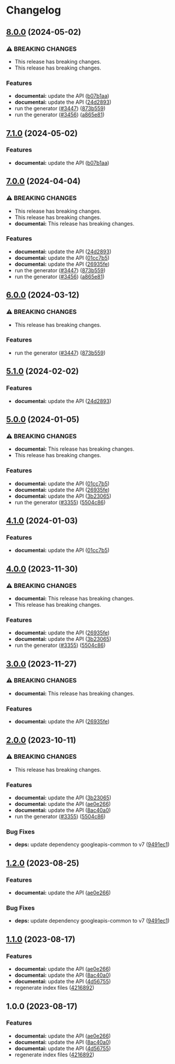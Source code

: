 # Changelog

## [8.0.0](https://github.com/googleapis/google-api-nodejs-client/compare/documentai-v7.1.0...documentai-v8.0.0) (2024-05-02)


### ⚠ BREAKING CHANGES

* This release has breaking changes.
* This release has breaking changes.

### Features

* **documentai:** update the API ([b07b1aa](https://github.com/googleapis/google-api-nodejs-client/commit/b07b1aa83a3be53769729f43afe252bab824b55a))
* **documentai:** update the API ([24d2893](https://github.com/googleapis/google-api-nodejs-client/commit/24d28932bb7180cde103a197adfc1e357a679ea1))
* run the generator ([#3447](https://github.com/googleapis/google-api-nodejs-client/issues/3447)) ([873b559](https://github.com/googleapis/google-api-nodejs-client/commit/873b55950bcf04db37f08e8a62caa6e4a9b9c487))
* run the generator ([#3456](https://github.com/googleapis/google-api-nodejs-client/issues/3456)) ([a865e81](https://github.com/googleapis/google-api-nodejs-client/commit/a865e81539b315d3b321650663ba0b2555b1e5a1))

## [7.1.0](https://github.com/googleapis/google-api-nodejs-client/compare/documentai-v7.0.0...documentai-v7.1.0) (2024-05-02)


### Features

* **documentai:** update the API ([b07b1aa](https://github.com/googleapis/google-api-nodejs-client/commit/b07b1aa83a3be53769729f43afe252bab824b55a))

## [7.0.0](https://github.com/googleapis/google-api-nodejs-client/compare/documentai-v6.0.0...documentai-v7.0.0) (2024-04-04)


### ⚠ BREAKING CHANGES

* This release has breaking changes.
* This release has breaking changes.
* **documentai:** This release has breaking changes.

### Features

* **documentai:** update the API ([24d2893](https://github.com/googleapis/google-api-nodejs-client/commit/24d28932bb7180cde103a197adfc1e357a679ea1))
* **documentai:** update the API ([01cc7b5](https://github.com/googleapis/google-api-nodejs-client/commit/01cc7b599452a3ba52629add7fad7a6a6591ccd9))
* **documentai:** update the API ([26935fe](https://github.com/googleapis/google-api-nodejs-client/commit/26935fee4a69ca73a42aa3a4ebb12c79fdc97455))
* run the generator ([#3447](https://github.com/googleapis/google-api-nodejs-client/issues/3447)) ([873b559](https://github.com/googleapis/google-api-nodejs-client/commit/873b55950bcf04db37f08e8a62caa6e4a9b9c487))
* run the generator ([#3456](https://github.com/googleapis/google-api-nodejs-client/issues/3456)) ([a865e81](https://github.com/googleapis/google-api-nodejs-client/commit/a865e81539b315d3b321650663ba0b2555b1e5a1))

## [6.0.0](https://github.com/googleapis/google-api-nodejs-client/compare/documentai-v5.1.0...documentai-v6.0.0) (2024-03-12)


### ⚠ BREAKING CHANGES

* This release has breaking changes.

### Features

* run the generator ([#3447](https://github.com/googleapis/google-api-nodejs-client/issues/3447)) ([873b559](https://github.com/googleapis/google-api-nodejs-client/commit/873b55950bcf04db37f08e8a62caa6e4a9b9c487))

## [5.1.0](https://github.com/googleapis/google-api-nodejs-client/compare/documentai-v5.0.0...documentai-v5.1.0) (2024-02-02)


### Features

* **documentai:** update the API ([24d2893](https://github.com/googleapis/google-api-nodejs-client/commit/24d28932bb7180cde103a197adfc1e357a679ea1))

## [5.0.0](https://github.com/googleapis/google-api-nodejs-client/compare/documentai-v4.1.0...documentai-v5.0.0) (2024-01-05)


### ⚠ BREAKING CHANGES

* **documentai:** This release has breaking changes.
* This release has breaking changes.

### Features

* **documentai:** update the API ([01cc7b5](https://github.com/googleapis/google-api-nodejs-client/commit/01cc7b599452a3ba52629add7fad7a6a6591ccd9))
* **documentai:** update the API ([26935fe](https://github.com/googleapis/google-api-nodejs-client/commit/26935fee4a69ca73a42aa3a4ebb12c79fdc97455))
* **documentai:** update the API ([3b23065](https://github.com/googleapis/google-api-nodejs-client/commit/3b230652ca9dab2bdad1b88f9dc759e30b91aa32))
* run the generator ([#3355](https://github.com/googleapis/google-api-nodejs-client/issues/3355)) ([5504c86](https://github.com/googleapis/google-api-nodejs-client/commit/5504c86fd61740886047320e2ed70f02a164acd7))

## [4.1.0](https://github.com/googleapis/google-api-nodejs-client/compare/documentai-v4.0.0...documentai-v4.1.0) (2024-01-03)


### Features

* **documentai:** update the API ([01cc7b5](https://github.com/googleapis/google-api-nodejs-client/commit/01cc7b599452a3ba52629add7fad7a6a6591ccd9))

## [4.0.0](https://github.com/googleapis/google-api-nodejs-client/compare/documentai-v3.0.0...documentai-v4.0.0) (2023-11-30)


### ⚠ BREAKING CHANGES

* **documentai:** This release has breaking changes.
* This release has breaking changes.

### Features

* **documentai:** update the API ([26935fe](https://github.com/googleapis/google-api-nodejs-client/commit/26935fee4a69ca73a42aa3a4ebb12c79fdc97455))
* **documentai:** update the API ([3b23065](https://github.com/googleapis/google-api-nodejs-client/commit/3b230652ca9dab2bdad1b88f9dc759e30b91aa32))
* run the generator ([#3355](https://github.com/googleapis/google-api-nodejs-client/issues/3355)) ([5504c86](https://github.com/googleapis/google-api-nodejs-client/commit/5504c86fd61740886047320e2ed70f02a164acd7))

## [3.0.0](https://github.com/googleapis/google-api-nodejs-client/compare/documentai-v2.0.0...documentai-v3.0.0) (2023-11-27)


### ⚠ BREAKING CHANGES

* **documentai:** This release has breaking changes.

### Features

* **documentai:** update the API ([26935fe](https://github.com/googleapis/google-api-nodejs-client/commit/26935fee4a69ca73a42aa3a4ebb12c79fdc97455))

## [2.0.0](https://github.com/googleapis/google-api-nodejs-client/compare/documentai-v1.2.0...documentai-v2.0.0) (2023-10-11)


### ⚠ BREAKING CHANGES

* This release has breaking changes.

### Features

* **documentai:** update the API ([3b23065](https://github.com/googleapis/google-api-nodejs-client/commit/3b230652ca9dab2bdad1b88f9dc759e30b91aa32))
* **documentai:** update the API ([ae0e266](https://github.com/googleapis/google-api-nodejs-client/commit/ae0e2664ae46c364a61b044c8fb473006ba788ad))
* **documentai:** update the API ([8ac40a0](https://github.com/googleapis/google-api-nodejs-client/commit/8ac40a004e110e1118ab6a7eaa28fbf10ca53a7b))
* run the generator ([#3355](https://github.com/googleapis/google-api-nodejs-client/issues/3355)) ([5504c86](https://github.com/googleapis/google-api-nodejs-client/commit/5504c86fd61740886047320e2ed70f02a164acd7))


### Bug Fixes

* **deps:** update dependency googleapis-common to v7 ([9491ec1](https://github.com/googleapis/google-api-nodejs-client/commit/9491ec1cdc3c413e7d73edcfcd59cf5c28a7c855))

## [1.2.0](https://github.com/googleapis/google-api-nodejs-client/compare/documentai-v1.1.0...documentai-v1.2.0) (2023-08-25)


### Features

* **documentai:** update the API ([ae0e266](https://github.com/googleapis/google-api-nodejs-client/commit/ae0e2664ae46c364a61b044c8fb473006ba788ad))


### Bug Fixes

* **deps:** update dependency googleapis-common to v7 ([9491ec1](https://github.com/googleapis/google-api-nodejs-client/commit/9491ec1cdc3c413e7d73edcfcd59cf5c28a7c855))

## [1.1.0](https://github.com/googleapis/google-api-nodejs-client/compare/documentai-v1.0.0...documentai-v1.1.0) (2023-08-17)


### Features

* **documentai:** update the API ([ae0e266](https://github.com/googleapis/google-api-nodejs-client/commit/ae0e2664ae46c364a61b044c8fb473006ba788ad))
* **documentai:** update the API ([8ac40a0](https://github.com/googleapis/google-api-nodejs-client/commit/8ac40a004e110e1118ab6a7eaa28fbf10ca53a7b))
* **documentai:** update the API ([4d56755](https://github.com/googleapis/google-api-nodejs-client/commit/4d56755a3f1ec24880836ae5c7ddd68af2831070))
* regenerate index files ([4216892](https://github.com/googleapis/google-api-nodejs-client/commit/42168925208e087c952d1fc8267847731d05ae9f))

## 1.0.0 (2023-08-17)


### Features

* **documentai:** update the API ([ae0e266](https://github.com/googleapis/google-api-nodejs-client/commit/ae0e2664ae46c364a61b044c8fb473006ba788ad))
* **documentai:** update the API ([8ac40a0](https://github.com/googleapis/google-api-nodejs-client/commit/8ac40a004e110e1118ab6a7eaa28fbf10ca53a7b))
* **documentai:** update the API ([4d56755](https://github.com/googleapis/google-api-nodejs-client/commit/4d56755a3f1ec24880836ae5c7ddd68af2831070))
* regenerate index files ([4216892](https://github.com/googleapis/google-api-nodejs-client/commit/42168925208e087c952d1fc8267847731d05ae9f))
